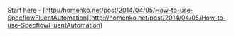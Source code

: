 Start here - [http://homenko.net/post/2014/04/05/How-to-use-SpecflowFluentAutomation](http://homenko.net/post/2014/04/05/How-to-use-SpecflowFluentAutomation)
